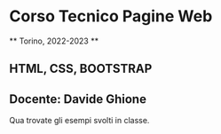 # Corso Tecnico Pagine Web #
** Torino, 2022-2023 **

## HTML, CSS, BOOTSTRAP ##
Docente: Davide Ghione
---
Qua trovate gli esempi svolti in classe.